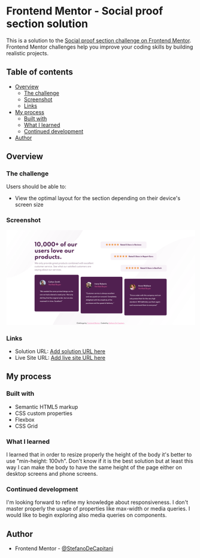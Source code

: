 # Frontend Mentor - Social proof section solution

This is a solution to the [Social proof section challenge on Frontend Mentor](https://www.frontendmentor.io/challenges/social-proof-section-6e0qTv_bA). Frontend Mentor challenges help you improve your coding skills by building realistic projects.

## Table of contents

- [Overview](#overview)
  - [The challenge](#the-challenge)
  - [Screenshot](#screenshot)
  - [Links](#links)
- [My process](#my-process)
  - [Built with](#built-with)
  - [What I learned](#what-i-learned)
  - [Continued development](#continued-development)
- [Author](#author)

## Overview

### The challenge

Users should be able to:

- View the optimal layout for the section depending on their device's screen size

### Screenshot

![](./screenshots/screenshot-desktop.png)

### Links

- Solution URL: [Add solution URL here](https://your-solution-url.com)
- Live Site URL: [Add live site URL here](https://your-live-site-url.com)

## My process

### Built with

- Semantic HTML5 markup
- CSS custom properties
- Flexbox
- CSS Grid

### What I learned

I learned that in order to resize properly the height of the body it's better to use "min-height: 100vh". Don't know if it is the best solution but at least this way I can make the body to have the same height of the page either on desktop screens and phone screens.

### Continued development

I'm looking forward to refine my knowledge about responsiveness. I don't master properly the usage of properties like max-width or media queries.
I would like to begin exploring also media queries on components.


## Author

- Frontend Mentor - [@StefanoDeCapitani](https://www.frontendmentor.io/profile/StefanoDeCapitani)
